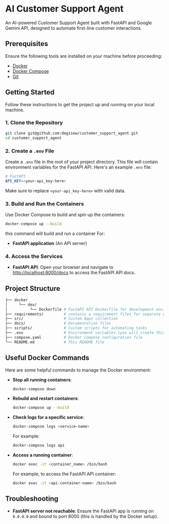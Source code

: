 # AI Customer Support Agent

An AI-powered Customer Support Agent built with FastAPI and Google Gemini API, designed to automate first-line customer interactions.

## Prerequisites

Ensure the following tools are installed on your machine before proceeding:

- [Docker](https://www.docker.com/)
- [Docker Compose](https://docs.docker.com/compose/)
- [Git](https://git-scm.com/)

## Getting Started

Follow these instructions to get the project up and running on your local machine.

### 1. Clone the Repository

```bash
git clone git@github.com:degisew/customer_support_agent.git
cd customer_support_agent
```

### 2. Create a `.env` File

Create a `.env` file in the root of your project directory. This file will contain environment variables for the FastAPI API. Here's an example `.env` file:

```bash
# FastAPI
API_KEY=<your-api_key-here>
```

Make sure to replace `<your-api_key-here>` with valid data.

### 3. Build and Run the Containers

Use Docker Compose to build and spin up the containers:

```bash
docker-compose up --build
```

this command will build and run a container For:

- **FastAPI application** (An API server)

### 4. Access the Services

- **FastAPI API**: Open your browser and navigate to [http://localhost:8000/docs](http://localhost:8000/docs) to access the FastAPI API docs.

## Project Structure

```bash
├── docker
│     └── dev/          
│          └── Dockerfile # FastAPI API Dockerfile for development environment
├── requirements/         # contains a requirement files for separate environments
├── src/                  # Custom Apps collection
├── docs/                 # Documentation files
├── scripts/              # Custom scripts for automating tasks
├── .env                  # Environment variables (you will create this)
├── compose.yaml          # Docker Compose configuration file
└── README.md             # This README file
```

## Useful Docker Commands

Here are some helpful commands to manage the Docker environment:

- **Stop all running containers**:

  ```bash
  docker-compose down
  ```

- **Rebuild and restart containers**:

  ```bash
  docker-compose up --build
  ```

- **Check logs for a specific service**:

  ```bash
  docker-compose logs <service-name>
  ```

  For example:

  ```bash
  docker-compose logs api
  ```

- **Access a running container**:

  ```bash
  docker exec -it <container_name> /bin/bash
  ```

  For example, to access the FastAPI API container:

  ```bash
  docker exec -it <api-container-name> /bin/bash
  ```

## Troubleshooting

- **FastAPI server not reachable**: Ensure the FastAPI app is running on `0.0.0.0` and bound to port 8000 (this is handled by the Docker setup).
